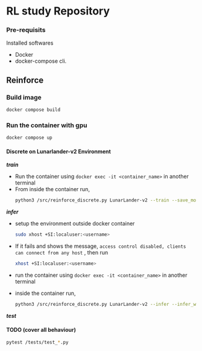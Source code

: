 # RL study Repository

### Pre-requisits
Installed softwares
- Docker
- docker-compose cli.

## Reinforce

### Build image
```sh
docker compose build
```
### Run the container with gpu
```sh
docker compose up 
```

#### Discrete on Lunarlander-v2 Environment

***train***
- Run the container using `docker exec -it <container_name>` in another terminal
- From inside the container run,
    ```sh
    python3 /src/reinforce_discrete.py LunarLander-v2 --train --save_model_path </path/to/save/the/model> --gamma <gamma hyper-parameter> --epoch <num_of_epoch> --plot <to plot or not> --plot_fig_path </path/to/save/the/plot>
    ```

***infer***
- setup the environment outside docker container
    ```sh
    sudo xhost +SI:localuser:<username>

    ```
- If it fails and shows the message, `access control disabled, clients can connect from any host`  , then run 
    ```sh
    xhost +SI:localuser:<username>
    ```

- run the container using `docker exec -it <container_name>` in another terminal 
- inside the container run,

    ```sh
    python3 /src/reinforce_discrete.py LunarLander-v2 --infer --infer_weight /path/to/saved/weight --infer_render <to render the inference or not> --infer_render_fps <fps for render video> --infer_video </path/to/save/inference/rendered/video.>
    ```
***test***
#### TODO (cover all behaviour)
```sh
pytest /tests/test_*.py
```
